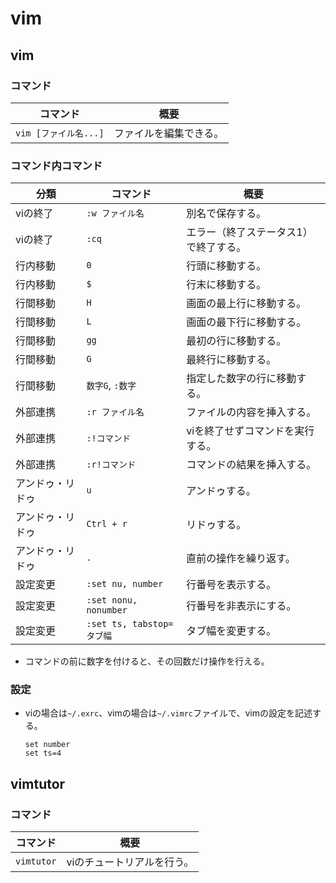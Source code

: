 # vim

## vim

### コマンド

|コマンド|概要|
|---|---|
|`vim [ファイル名...]`|ファイルを編集できる。|

### コマンド内コマンド

| 分類             | コマンド                  | 概要                                  |
| ---------------- | ------------------------- | ------------------------------------- |
| viの終了         | `:w ファイル名`           | 別名で保存する。                      |
| viの終了         | `:cq`                     | エラー（終了ステータス1）で終了する。 |
| 行内移動         | `0`                       | 行頭に移動する。                      |
| 行内移動         | `$`                       | 行末に移動する。                      |
| 行間移動         | `H`                       | 画面の最上行に移動する。              |
| 行間移動         | `L`                       | 画面の最下行に移動する。              |
| 行間移動         | `gg`                      | 最初の行に移動する。                  |
| 行間移動         | `G`                       | 最終行に移動する。                    |
| 行間移動         | `数字G`, `:数字`          | 指定した数字の行に移動する。          |
| 外部連携         | `:r ファイル名`           | ファイルの内容を挿入する。            |
| 外部連携         | `:!コマンド`              | viを終了せずコマンドを実行する。      |
| 外部連携         | `:r!コマンド`             | コマンドの結果を挿入する。            |
| アンドゥ・リドゥ | `u`                       | アンドゥする。                        |
| アンドゥ・リドゥ | `Ctrl + r`                | リドゥする。                          |
| アンドゥ・リドゥ | `.`                       | 直前の操作を繰り返す。                |
| 設定変更         | `:set nu, number`         | 行番号を表示する。                    |
| 設定変更         | `:set nonu, nonumber`     | 行番号を非表示にする。                |
| 設定変更         | `:set ts, tabstop=タブ幅` | タブ幅を変更する。                    |

- コマンドの前に数字を付けると、その回数だけ操作を行える。

### 設定

- viの場合は`~/.exrc`、vimの場合は`~/.vimrc`ファイルで、vimの設定を記述する。

  ```text
  set number
  set ts=4
  ```

## vimtutor

### コマンド

| コマンド   | 概要                       |
| ---------- | -------------------------- |
| `vimtutor` | viのチュートリアルを行う。 |
